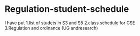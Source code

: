 # Regulation-student-schedule

I have put 
1.list of studets in S3 and S5
2.class schedule for CSE
3.Regulation and ordinance (UG andresearch) 

